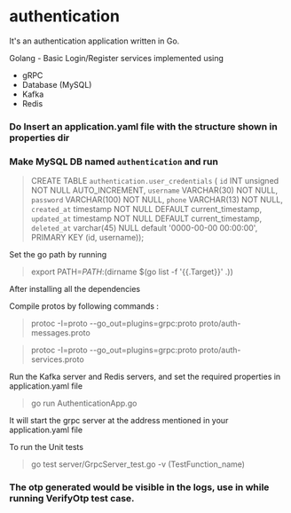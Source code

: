 # authentication
It's an authentication application written in Go.

Golang - Basic Login/Register services implemented using
- gRPC
- Database (MySQL)
- Kafka
- Redis

### Do Insert an application.yaml file with the structure shown in properties dir

### Make MySQL DB named `authentication` and run 

> CREATE TABLE `authentication.user_credentials`
>          ( `id` INT unsigned NOT NULL AUTO_INCREMENT,
>            `username` VARCHAR(30) NOT NULL,
>            `password` VARCHAR(100) NOT NULL,
>            `phone` VARCHAR(13) NOT NULL,
>            `created_at` timestamp NOT NULL DEFAULT current_timestamp,
>            `updated_at` timestamp NOT NULL DEFAULT current_timestamp,
>            `deleted_at` varchar(45) NULL default '0000-00-00 00:00:00',
>             PRIMARY KEY (id, username)); 

Set the go path by running

> export PATH=$PATH:$(dirname $(go list -f '{{.Target}}' .))

After installing all the dependencies

Compile protos by following commands :

> protoc -I=proto --go_out=plugins=grpc:proto proto/auth-messages.proto

> protoc -I=proto --go_out=plugins=grpc:proto proto/auth-services.proto

Run the Kafka server and Redis servers, and set the required properties in application.yaml file

> go run AuthenticationApp.go

It will start the grpc server at the address mentioned in your application.yaml file

To run the Unit tests

> go test server/GrpcServer_test.go -v (TestFunction_name)

### The otp generated would be visible in the logs, use in while running VerifyOtp test case.


